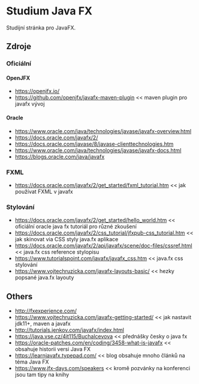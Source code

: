 # Studium Java FX
Studijní stránka pro JavaFX.

## Zdroje

### Oficiální

#### OpenJFX
* https://openjfx.io/
* https://github.com/openjfx/javafx-maven-plugin << maven plugin pro javafx vývoj

#### Oracle
* https://www.oracle.com/java/technologies/javase/javafx-overview.html
* https://docs.oracle.com/javafx/2/
* https://docs.oracle.com/javase/8/javase-clienttechnologies.htm
* https://www.oracle.com/java/technologies/javase/javafx-docs.html
* https://blogs.oracle.com/java/javafx

### FXML
* https://docs.oracle.com/javafx/2/get_started/fxml_tutorial.htm << jak používat FXML v javafx

### Stylování
* https://docs.oracle.com/javafx/2/get_started/hello_world.htm << oficiální oracle java fx tutoriál pro různé zkoušení
* https://docs.oracle.com/javafx/2/css_tutorial/jfxpub-css_tutorial.htm << jak skinovat via CSS styly java.fx aplikace
* https://docs.oracle.com/javafx/2/api/javafx/scene/doc-files/cssref.html << java.fx css reference stylopisu
* https://www.tutorialspoint.com/javafx/javafx_css.htm << java.fx css stylování
* https://www.vojtechruzicka.com/javafx-layouts-basic/ << hezky popsané java.fx layouty

## Others
* http://fxexperience.com/
* https://www.vojtechruzicka.com/javafx-getting-started/ << jak nastavit jdk11+, maven a javafx
* http://tutorials.jenkov.com/javafx/index.html
* https://java.vse.cz/4it115/Buchalcevova << přednášky česky o java fx
* https://oracle-patches.com/en/coding/3458-what-is-javafx << obsahuje historii versi Java FX
* https://learnjavafx.typepad.com/ << blog obsahuje mnoho článků na téma Java FX
* https://www.jfx-days.com/speakers << kromě pozvánky na konferenci jsou tam tipy na knihy